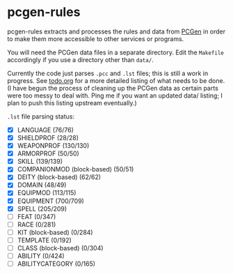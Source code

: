 
pcgen-rules
===========

pcgen-rules extracts and processes the rules and data from [PCGen](http://pcgen.sourceforge.net/01_overview.php) in order to make them more accessible to other services or programs.

You will need the PCGen data files in a separate directory. Edit the `Makefile` accordingly if you use a directory other than `data/`.

Currently the code just parses `.pcc` and `.lst` files; this is still a work in progress. See [todo.org](todo.org) for a more detailed listing of what needs to be done. (I have begun the process of cleaning up the PCGen data as certain parts were too messy to deal with. Ping me if you want an updated data/ listing; I plan to push this listing upstream eventually.)

`.lst` file parsing status:

- [x] LANGUAGE (76/76)
- [x] SHIELDPROF (28/28)
- [x] WEAPONPROF (130/130)
- [x] ARMORPROF (50/50)
- [x] SKILL (139/139)
- [x] COMPANIONMOD (block-based) (50/51)
- [x] DEITY (block-based) (62/62)
- [x] DOMAIN (48/49)
- [x] EQUIPMOD (113/115)
- [x] EQUIPMENT (700/709)
- [x] SPELL (205/209)
- [ ] FEAT (0/347)
- [ ] RACE (0/281)
- [ ] KIT (block-based) (0/284)
- [ ] TEMPLATE (0/192)
- [ ] CLASS (block-based) (0/304)
- [ ] ABILITY (0/424)
- [ ] ABILITYCATEGORY (0/165)
